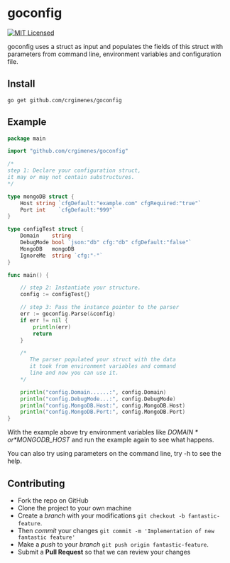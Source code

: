 # goconfig
[![MIT Licensed](https://img.shields.io/badge/license-MIT-green.svg)](https://tldrlegal.com/license/mit-license)

goconfig uses a struct as input and populates the fields of this struct with parameters from command line, environment variables and configuration file.

## Install

```
go get github.com/crgimenes/goconfig
```

## Example

```go
package main

import "github.com/crgimenes/goconfig"

/*
step 1: Declare your configuration struct,
it may or may not contain substructures.
*/

type mongoDB struct {
	Host string `cfgDefault:"example.com" cfgRequired:"true"`
	Port int    `cfgDefault:"999"`
}

type configTest struct {
	Domain    string
	DebugMode bool `json:"db" cfg:"db" cfgDefault:"false"`
	MongoDB   mongoDB
	IgnoreMe  string `cfg:"-"`
}

func main() {

	// step 2: Instantiate your structure.
	config := configTest{}

	// step 3: Pass the instance pointer to the parser
	err := goconfig.Parse(&config)
	if err != nil {
		println(err)
		return
	}

	/*
	   The parser populated your struct with the data
	   it took from environment variables and command
	   line and now you can use it.
	*/

	println("config.Domain......:", config.Domain)
	println("config.DebugMode...:", config.DebugMode)
	println("config.MongoDB.Host:", config.MongoDB.Host)
	println("config.MongoDB.Port:", config.MongoDB.Port)
}
```

With the example above try environment variables like *$DOMAIN* or *$MONGODB_HOST* and run the example again to see what happens.

You can also try using parameters on the command line, try -h to see the help.

## Contributing

- Fork the repo on GitHub
- Clone the project to your own machine
- Create a *branch* with your modifications `git checkout -b fantastic-feature`.
- Then _commit_ your changes `git commit -m 'Implementation of new fantastic feature'`
- Make a _push_ to your _branch_ `git push origin fantastic-feature`.
- Submit a **Pull Request** so that we can review your changes

